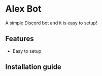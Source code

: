 # Alex Bot
A simple Discord bot and it is easy to setup!

## Features
- Easy to setup

## Installation guide
